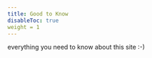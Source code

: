 ```yaml
---
title: Good to Know
disableToc: true
weight = 1
---
```


everything you need to know about this site :-)
